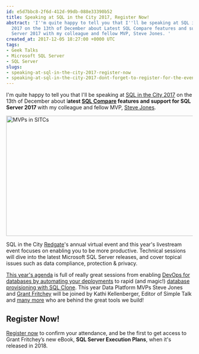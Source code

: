 ```yaml
---
id: e5d7bbc8-2f6d-412d-99db-088e33390b52
title: Speaking at SQL in the City 2017, Register Now!
abstract: 'I''m quite happy to tell you that I''ll be speaking at SQL in the City
  2017 on the 13th of December about Latest SQL Compare features and support for SQL
  Server 2017 with my colleague and fellow MVP, Steve Jones. '
created_at: 2017-12-05 18:27:00 +0000 UTC
tags:
- Geek Talks
- Microsoft SQL Server
- SQL Server
slugs:
- speaking-at-sql-in-the-city-2017-register-now
- speaking-at-sql-in-the-city-2017-dont-forget-to-register-for-the-event
---
```


<p>I'm quite happy to tell you that I'll be speaking at <a href="https://www.red-gate.com/hub/events/sqlinthecity/" target="_blank">SQL in the City 2017</a> on the 13th of December about l<strong>atest </strong><a href="https://www.red-gate.com/products/sql-development/sql-compare/" target="_blank"><strong>SQL Compare</strong></a><strong> features and support for SQL Server 2017 </strong>with my colleague and fellow MVP, <a href="https://voiceofthedba.com/" target="_blank">Steve Jones</a>. </p> <p><a href="https://tugberkugurlu.blob.core.windows.net/bloggyimages/6411302e-d9b2-4b95-9c58-3804d294b488.png"><img title="MVPs in SITCs" style="border-top: 0px; border-right: 0px; background-image: none; border-bottom: 0px; padding-top: 0px; padding-left: 0px; border-left: 0px; display: inline; padding-right: 0px" border="0" alt="MVPs in SITCs" src="https://tugberkugurlu.blob.core.windows.net/bloggyimages/72312e88-0444-4971-94eb-0eae024cd25f.png" width="644" height="324"></a></p> <p>SQL in the City <a href="https://www.red-gate.com" target="_blank">Redgate</a>'s annual virtual event and this year's livestream event focuses on enabling you to be more productive. Technical sessions will dive into the latest Microsoft SQL Server releases, and cover topical issues such as data compliance, protection &amp; privacy.</p> <p><a href="https://www.red-gate.com/hub/events/sqlinthecity/#schedule" target="_blank">This year's agenda</a> is full of really great sessions from enabling <a href="https://www.red-gate.com/hub/product-learning/sql-source-control/moving-from-application-automation-to-true-devops-by-including-the-database" target="_blank">DevOps for databases by automating your deployments</a> to rapid (and magic!) <a href="https://www.red-gate.com/hub/product-learning/sql-clone/sql-clone-concept" target="_blank">database provisioning with SQL Clone</a>. This year Data Platform MVPs Steve Jones and <a href="https://www.scarydba.com/" target="_blank">Grant Fritchey</a> will be joined by Kathi Kellenberger, Editor of Simple Talk and <a href="https://www.red-gate.com/hub/events/sqlinthecity/#speakers" target="_blank">many more</a> who are behind the great tools we build!</p> <h2>Register Now!</h2> <p><a href="https://www.red-gate.com/hub/events/sqlinthecity/" target="_blank">Register now</a> to confirm your attendance, and be the first to get access to Grant Fritchey’s new eBook, <b>SQL Server Execution Plans</b>, when it's released in 2018.</p>  